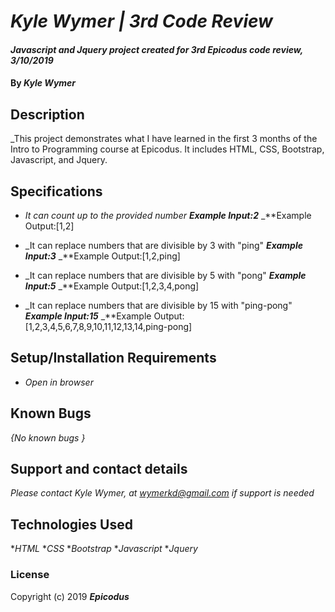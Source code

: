 # _Kyle Wymer | 3rd Code Review_

#### _Javascript and Jquery project created for 3rd Epicodus code review, 3/10/2019_

#### By _**Kyle Wymer**_

## Description

_This project demonstrates what I have learned in the first 3 months of the Intro to Programming course at Epicodus. It includes HTML, CSS, Bootstrap, Javascript, and Jquery.

## Specifications

* _It can count up to the provided number_
_**Example Input:2**_
_**Example Output:[1,2]

* _It can replace numbers that are divisible by 3 with "ping"
_**Example Input:3**_
_**Example Output:[1,2,ping]

* _It can replace numbers that are divisible by 5 with "pong"
_**Example Input:5**_
_**Example Output:[1,2,3,4,pong]

* _It can replace numbers that are divisible by 15 with "ping-pong"
_**Example Input:15**_
_**Example Output:[1,2,3,4,5,6,7,8,9,10,11,12,13,14,ping-pong]



## Setup/Installation Requirements

* _Open in browser_

## Known Bugs

_{No known bugs }_

## Support and contact details

_Please contact Kyle Wymer, at wymerkd@gmail.com if support is needed_

## Technologies Used

*_HTML_
*_CSS_
*_Bootstrap_
*_Javascript_
*_Jquery_

### License



Copyright (c) 2019 **_Epicodus_**
